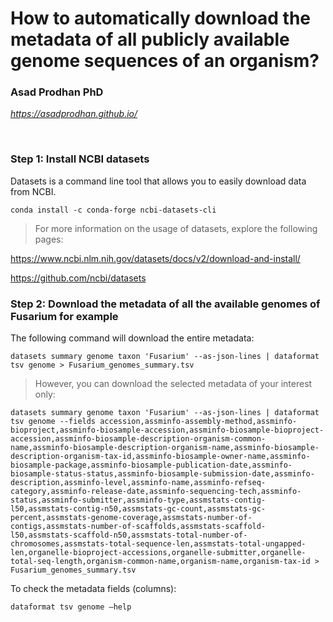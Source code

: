 # **How to automatically download the metadata of all publicly available genome sequences of an organism?** <br />


### **Asad Prodhan PhD** 


*https://asadprodhan.github.io/*


<br />


### **Step 1: Install NCBI datasets**


Datasets is a command line tool that allows you to easily download data from NCBI.


```
conda install -c conda-forge ncbi-datasets-cli
```


> For more information on the usage of datasets, explore the following pages:


https://www.ncbi.nlm.nih.gov/datasets/docs/v2/download-and-install/


https://github.com/ncbi/datasets


### **Step 2: Download the metadata of all the available genomes of Fusarium for example**


The following command will download the entire metadata:


```
datasets summary genome taxon 'Fusarium' --as-json-lines | dataformat tsv genome > Fusarium_genomes_summary.tsv
```


> However, you can download the selected metadata of your interest only:


```
datasets summary genome taxon 'Fusarium' --as-json-lines | dataformat tsv genome --fields accession,assminfo-assembly-method,assminfo-bioproject,assminfo-biosample-accession,assminfo-biosample-bioproject-accession,assminfo-biosample-description-organism-common-name,assminfo-biosample-description-organism-name,assminfo-biosample-description-organism-tax-id,assminfo-biosample-owner-name,assminfo-biosample-package,assminfo-biosample-publication-date,assminfo-biosample-status-status,assminfo-biosample-submission-date,assminfo-description,assminfo-level,assminfo-name,assminfo-refseq-category,assminfo-release-date,assminfo-sequencing-tech,assminfo-status,assminfo-submitter,assminfo-type,assmstats-contig-l50,assmstats-contig-n50,assmstats-gc-count,assmstats-gc-percent,assmstats-genome-coverage,assmstats-number-of-contigs,assmstats-number-of-scaffolds,assmstats-scaffold-l50,assmstats-scaffold-n50,assmstats-total-number-of-chromosomes,assmstats-total-sequence-len,assmstats-total-ungapped-len,organelle-bioproject-accessions,organelle-submitter,organelle-total-seq-length,organism-common-name,organism-name,organism-tax-id > Fusarium_genomes_summary.tsv
```


To check the metadata fields (columns): 


```
dataformat tsv genome –help
```



